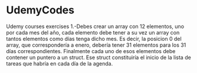 # UdemyCodes
Udemy courses exercises
1.-Debes crear un array con 12 elementos, uno por cada mes del año, cada elemento debe tener a su vez un array con tantos elementos como días tenga dicho mes. Es decir, la posicion 0 del array, que correspondería a enero, debería tener 31 elementos para los 31 días correspondientes. Finalmente cada uno de esos elementos debe contener un puntero a un struct. Ese struct constituiría el inicio de la lista de tareas que habría en cada día de la agenda.
